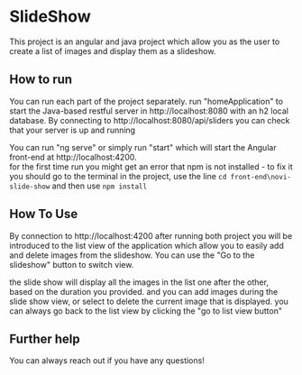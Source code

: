 # SlideShow

This project is an angular and java project which allow you as the user to create a list of images and display them as a slideshow. 

## How to run

You can run each part of the project separately. run "homeApplication" to start the Java-based restful server in http://localhost:8080 with an h2 local database. 
By connecting to http://localhost:8080/api/sliders you can check that your server is up and running

You can run "ng serve" or simply run "start" which will start the Angular front-end at http://localhost:4200.  
for the first time run you might get an error that npm is not installed - to fix it you should go to the terminal in the project, use the line `cd front-end\novi-slide-show` 
and then use `npm install`


## How To Use

By connection to http://localhost:4200 after running both project you will be introduced to the list view of the application which allow you to easily add and delete images
from the slideshow. You can use the "Go to the slideshow" button to switch view.

the slide show will display all the images in the list one after the other, based on the duration you provided. and you can add images during the slide show view, or select to 
delete the current image that is displayed. you can always go back to the list view by clicking the "go to list view button"

## Further help

You can always reach out if you have any questions! 
